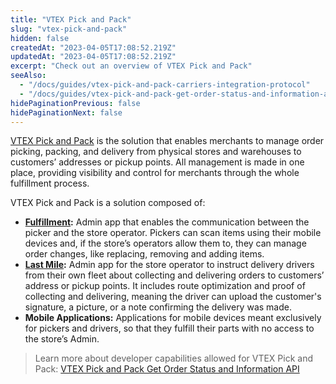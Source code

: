 ```yaml
---
title: "VTEX Pick and Pack"
slug: "vtex-pick-and-pack"
hidden: false
createdAt: "2023-04-05T17:08:52.219Z"
updatedAt: "2023-04-05T17:08:52.219Z"
excerpt: "Check out an overview of VTEX Pick and Pack"
seeAlso:
  - "/docs/guides/vtex-pick-and-pack-carriers-integration-protocol"
  - "/docs/guides/vtex-pick-and-pack-get-order-status-and-information-api"
hidePaginationPrevious: false
hidePaginationNext: false
---
```


[VTEX Pick and Pack](https://help.vtex.com/en/tutorial/vtex-pick-and-pack--1OOops3WrUyz7e0bnhkfXU) is the solution that enables merchants to manage order picking, packing, and delivery from physical stores and warehouses to customers’ addresses or pickup points. All management is made in one place, providing visibility and control for merchants through the whole fulfillment process.

VTEX Pick and Pack is a solution composed of:

- **[Fulfillment](https://help.vtex.com/en/tutorial/vtex-pick-and-pack-fulfillment--1zGUEItEEVsal6cuBEBNcA):** Admin app that enables the communication between the picker and the store operator. Pickers can scan items using their mobile devices and, if the store’s operators allow them to, they can manage order changes, like replacing, removing and adding items.  
- **[Last Mile](https://help.vtex.com/en/tutorial/vtex-pick-and-pack-last-mile--HN7WKV0xoq2ssVjsJlfzr):** Admin app for the store operator to instruct delivery drivers from their own fleet about collecting and delivering orders to customers’ address or pickup points. It includes route optimization and proof of collecting and delivering, meaning the driver can upload the customer's signature, a picture, or a note confirming the delivery was made.
- **Mobile Applications:** Applications for mobile devices meant exclusively for pickers and drivers, so that they fulfill their parts with no access to the store’s Admin.

> Learn more about developer capabilities allowed for VTEX Pick and Pack: [VTEX Pick and Pack Get Order Status and Information API](https://developers.vtex.com/docs/guides/vtex-pick-and-pack-get-order-status-and-information-api)
